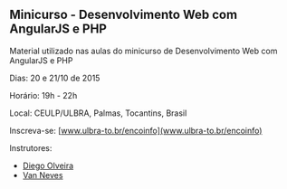 ## Minicurso - Desenvolvimento Web com AngularJS e PHP

Material utilizado nas aulas do minicurso de Desenvolvimento Web com AngularJS e PHP

Dias: 20 e 21/10 de 2015

Horário: 19h - 22h

Local: CEULP/ULBRA, Palmas, Tocantins, Brasil

Inscreva-se: [www.ulbra-to.br/encoinfo](www.ulbra-to.br/encoinfo)

Instrutores:

- [Diego Olveira](https://github.com/diegopso)
- [Van Neves](https://github.com/vaneves)
